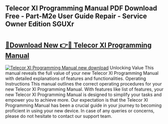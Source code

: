 ## Telecor Xl Programming Manual PDF Download Free - Part-M2e User Guide Repair - Service Owner Edition SGUXr

# <h2><a href="http://bc4873.oget.top/?id=Telecor+Xl+Programming+Manual">🔗Download New 👉🔴 Telecor Xl Programming Manual</a></h2>

[![Telecor Xl Programming Manual new download](https://i.imgur.com/5g1atiW.png)](http://bc4873.oget.top/?id=Telecor+Xl+Programming+Manual)
Unlocking Value This manual reveals the full value of your new Telecor Xl Programming Manual with detailed explanations of features and functionalities. Operating Instructions This manual outlines the correct operating procedures for your new Telecor Xl Programming Manual. With features like list of features, your new Telecor Xl Programming Manual is designed to simplify your tasks and empower you to achieve more. Our expectation is that the Telecor Xl Programming Manual has been a crucial guide in your journey to becoming proficient in using your new device. In case of any queries or concerns, please do not hesitate to contact our support team.
